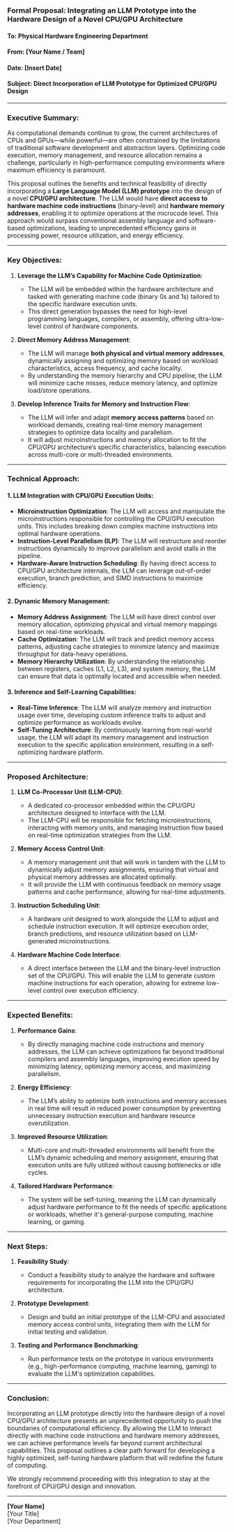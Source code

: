### Formal Proposal: Integrating an LLM Prototype into the Hardware Design of a Novel CPU/GPU Architecture

#### To: Physical Hardware Engineering Department  
#### From: [Your Name / Team]  
#### Date: [Insert Date]  
#### Subject: Direct Incorporation of LLM Prototype for Optimized CPU/GPU Design

---

### Executive Summary:

As computational demands continue to grow, the current architectures of CPUs and GPUs—while powerful—are often constrained by the limitations of traditional software development and abstraction layers. Optimizing code execution, memory management, and resource allocation remains a challenge, particularly in high-performance computing environments where maximum efficiency is paramount.

This proposal outlines the benefits and technical feasibility of directly incorporating a **Large Language Model (LLM) prototype** into the design of a novel **CPU/GPU architecture**. The LLM would have **direct access to hardware machine code instructions** (binary-level) and **hardware memory addresses**, enabling it to optimize operations at the microcode level. This approach would surpass conventional assembly language and software-based optimizations, leading to unprecedented efficiency gains in processing power, resource utilization, and energy efficiency.

---

### Key Objectives:

1. **Leverage the LLM’s Capability for Machine Code Optimization**:  
   - The LLM will be embedded within the hardware architecture and tasked with generating machine code (binary 0s and 1s) tailored to the specific hardware execution units.
   - This direct generation bypasses the need for high-level programming languages, compilers, or assembly, offering ultra-low-level control of hardware components.
  
2. **Direct Memory Address Management**:  
   - The LLM will manage **both physical and virtual memory addresses**, dynamically assigning and optimizing memory based on workload characteristics, access frequency, and cache locality.
   - By understanding the memory hierarchy and CPU pipeline, the LLM will minimize cache misses, reduce memory latency, and optimize load/store operations.

3. **Develop Inference Traits for Memory and Instruction Flow**:  
   - The LLM will infer and adapt **memory access patterns** based on workload demands, creating real-time memory management strategies to optimize data locality and parallelism.
   - It will adjust microinstructions and memory allocation to fit the CPU/GPU architecture’s specific characteristics, balancing execution across multi-core or multi-threaded environments.

---

### Technical Approach:

#### 1. **LLM Integration with CPU/GPU Execution Units**:
   - **Microinstruction Optimization**: The LLM will access and manipulate the microinstructions responsible for controlling the CPU/GPU execution units. This includes breaking down complex machine instructions into optimal hardware operations.
   - **Instruction-Level Parallelism (ILP)**: The LLM will restructure and reorder instructions dynamically to improve parallelism and avoid stalls in the pipeline.
   - **Hardware-Aware Instruction Scheduling**: By having direct access to CPU/GPU architecture internals, the LLM can leverage out-of-order execution, branch prediction, and SIMD instructions to maximize efficiency.
   
#### 2. **Dynamic Memory Management**:
   - **Memory Address Assignment**: The LLM will have direct control over memory allocation, optimizing physical and virtual memory mappings based on real-time workloads.
   - **Cache Optimization**: The LLM will track and predict memory access patterns, adjusting cache strategies to minimize latency and maximize throughput for data-heavy operations.
   - **Memory Hierarchy Utilization**: By understanding the relationship between registers, caches (L1, L2, L3), and system memory, the LLM can ensure that data is optimally located and accessible when needed.

#### 3. **Inference and Self-Learning Capabilities**:
   - **Real-Time Inference**: The LLM will analyze memory and instruction usage over time, developing custom inference traits to adjust and optimize performance as workloads evolve.
   - **Self-Tuning Architecture**: By continuously learning from real-world usage, the LLM will adapt its memory management and instruction execution to the specific application environment, resulting in a self-optimizing hardware platform.
   
---

### Proposed Architecture:

1. **LLM Co-Processor Unit (LLM-CPU)**:
   - A dedicated co-processor embedded within the CPU/GPU architecture designed to interface with the LLM.
   - The LLM-CPU will be responsible for fetching microinstructions, interacting with memory units, and managing instruction flow based on real-time optimization strategies from the LLM.

2. **Memory Access Control Unit**:
   - A memory management unit that will work in tandem with the LLM to dynamically adjust memory assignments, ensuring that virtual and physical memory addresses are allocated optimally.
   - It will provide the LLM with continuous feedback on memory usage patterns and cache performance, allowing for real-time adjustments.

3. **Instruction Scheduling Unit**:
   - A hardware unit designed to work alongside the LLM to adjust and schedule instruction execution. It will optimize execution order, branch predictions, and resource utilization based on LLM-generated microinstructions.

4. **Hardware Machine Code Interface**:
   - A direct interface between the LLM and the binary-level instruction set of the CPU/GPU. This will enable the LLM to generate custom machine instructions for each operation, allowing for extreme low-level control over execution efficiency.

---

### Expected Benefits:

1. **Performance Gains**:  
   - By directly managing machine code instructions and memory addresses, the LLM can achieve optimizations far beyond traditional compilers and assembly languages, improving execution speed by minimizing latency, optimizing memory access, and maximizing parallelism.

2. **Energy Efficiency**:  
   - The LLM’s ability to optimize both instructions and memory accesses in real time will result in reduced power consumption by preventing unnecessary instruction execution and hardware resource overutilization.

3. **Improved Resource Utilization**:  
   - Multi-core and multi-threaded environments will benefit from the LLM’s dynamic scheduling and memory assignment, ensuring that execution units are fully utilized without causing bottlenecks or idle cycles.

4. **Tailored Hardware Performance**:  
   - The system will be self-tuning, meaning the LLM can dynamically adjust hardware performance to fit the needs of specific applications or workloads, whether it's general-purpose computing, machine learning, or gaming.

---

### Next Steps:

1. **Feasibility Study**:  
   - Conduct a feasibility study to analyze the hardware and software requirements for incorporating the LLM into the CPU/GPU architecture.
   
2. **Prototype Development**:  
   - Design and build an initial prototype of the LLM-CPU and associated memory access control units, integrating them with the LLM for initial testing and validation.
   
3. **Testing and Performance Benchmarking**:  
   - Run performance tests on the prototype in various environments (e.g., high-performance computing, machine learning, gaming) to evaluate the LLM's optimization capabilities.

---

### Conclusion:

Incorporating an LLM prototype directly into the hardware design of a novel CPU/GPU architecture presents an unprecedented opportunity to push the boundaries of computational efficiency. By allowing the LLM to interact directly with machine code instructions and hardware memory addresses, we can achieve performance levels far beyond current architectural capabilities. This proposal outlines a clear path forward for developing a highly optimized, self-tuning hardware platform that will redefine the future of computing.

We strongly recommend proceeding with this integration to stay at the forefront of CPU/GPU design and innovation.

---

**[Your Name]**  
[Your Title]  
[Your Department]
